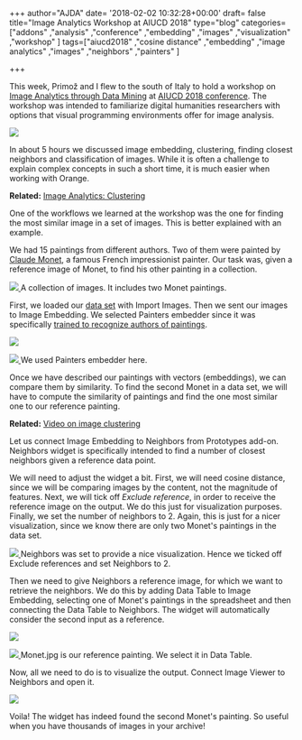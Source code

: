 +++
author="AJDA"
date= '2018-02-02 10:32:28+00:00'
draft= false
title="Image Analytics Workshop at AIUCD 2018"
type="blog"
categories=["addons" ,"analysis" ,"conference" ,"embedding" ,"images" ,"visualization"  ,"workshop" ]
tags=["aiucd2018" ,"cosine distance" ,"embedding" ,"image analytics" ,"images" ,"neighbors" ,"painters" ]

+++

This week, Primož and I flew to the south of Italy to hold a workshop on [Image Analytics through Data Mining](http://www.aiucd2018.uniba.it/workshops.html) at [AIUCD 2018 conference](http://www.aiucd2018.uniba.it/index.html). The workshop was intended to familiarize digital humanities researchers with options that visual programming environments offer for image analysis.

[![](/images/2018/02/IMG_20180130_172350.jpg)
](https://blog.biolab.si/wp-content/uploads/2018/02/IMG_20180130_172350.jpg)

In about 5 hours we discussed image embedding, clustering, finding closest neighbors and classification of images. While it is often a challenge to explain complex concepts in such a short time, it is much easier when working with Orange.


**Related:** [Image Analytics: Clustering](https://blog.biolab.si/2017/04/03/image-analytics-clustering/)


One of the workflows we learned at the workshop was the one for finding the most similar image in a set of images. This is better explained with an example.

We had 15 paintings from different authors. Two of them were painted by [Claude Monet](https://en.wikipedia.org/wiki/Claude_Monet), a famous French impressionist painter. Our task was, given a reference image of Monet, to find his other painting in a collection.

[![](/images/2018/02/Screen-Shot-2018-02-02-at-10.33.07.png)
](https://blog.biolab.si/wp-content/uploads/2018/02/Screen-Shot-2018-02-02-at-10.33.07.png) A collection of images. It includes two Monet paintings.

First, we loaded our [data set](http://file.biolab.si/images/Paintings.zip) with Import Images. Then we sent our images to Image Embedding. We selected Painters embedder since it was specifically [trained to recognize authors of paintings](http://blog.kaggle.com/2016/11/17/painter-by-numbers-competition-1st-place-winners-interview-nejc-ilenic/).

[![](/images/2018/02/Screen-Shot-2018-02-02-at-10.33.54.png)
](https://blog.biolab.si/wp-content/uploads/2018/02/Screen-Shot-2018-02-02-at-10.33.54.png)

[![](/images/2018/02/Screen-Shot-2018-02-02-at-10.34.51.png)
](https://blog.biolab.si/wp-content/uploads/2018/02/Screen-Shot-2018-02-02-at-10.34.51.png) We used Painters embedder here.

Once we have described our paintings with vectors (embeddings), we can compare them by similarity. To find the second Monet in a data set, we will have to compute the similarity of paintings and find the one most similar one to our reference painting.


**Related:** [Video on image clustering](https://www.youtube.com/watch?v=Iu8g2Twjn9U)


Let us connect Image Embedding to Neighbors from Prototypes add-on. Neighbors widget is specifically intended to find a number of closest neighbors given a reference data point.

We will need to adjust the widget a bit. First, we will need cosine distance, since we will be comparing images by the content, not the magnitude of features. Next, we will tick off _Exclude reference_, in order to receive the reference image on the output. We do this just for visualization purposes. Finally, we set the number of neighbors to 2. Again, this is just for a nicer visualization, since we know there are only two Monet's paintings in the data set.

[![](/images/2018/02/Screen-Shot-2018-02-02-at-10.42.59.png)
](https://blog.biolab.si/wp-content/uploads/2018/02/Screen-Shot-2018-02-02-at-10.42.59.png) Neighbors was set to provide a nice visualization. Hence we ticked off Exclude references and set Neighbors to 2.

Then we need to give Neighbors a reference image, for which we want to retrieve the neighbors. We do this by adding Data Table to Image Embedding, selecting one of Monet's paintings in the spreadsheet and then connecting the Data Table to Neighbors. The widget will automatically consider the second input as a reference.

[![](/images/2018/02/Screen-Shot-2018-02-02-at-10.47.57.png)
](https://blog.biolab.si/wp-content/uploads/2018/02/Screen-Shot-2018-02-02-at-10.47.57.png)

[![](/images/2018/02/Screen-Shot-2018-02-02-at-10.45.37.png)
](https://blog.biolab.si/wp-content/uploads/2018/02/Screen-Shot-2018-02-02-at-10.45.37.png) Monet.jpg is our reference painting. We select it in Data Table.

Now, all we need to do is to visualize the output. Connect Image Viewer to Neighbors and open it.

[![](/images/2018/02/Screen-Shot-2018-02-02-at-10.48.13.png)
](https://blog.biolab.si/wp-content/uploads/2018/02/Screen-Shot-2018-02-02-at-10.48.13.png)

Voila! The widget has indeed found the second Monet's painting. So useful when you have thousands of images in your archive!
